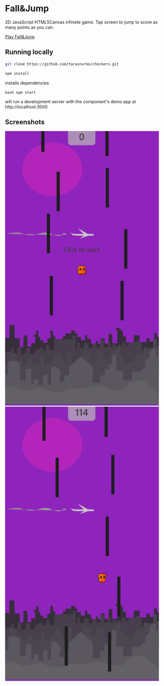 # Fall&Jump

2D JavaScript HTML5Canvas infinete game. Tap screen to jump to score as many points as you can.

<a href="https://fall-and-jump.web.app/">Play Fall&Junp</a>

## Running locally

```bash
git clone https://github.com/tarasnurko/checkers.git
```

```bash
npm install
```

installs dependencies

```
bash npm start
```

will run a development server with the component's demo app at http://localhost:3000

## Screenshots

![This is the start of the game](/screenshots/screenshot-1.png)
![This is the gameplay](/screenshots/screenshot-2.png)
